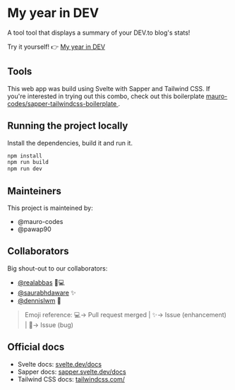 # My year in DEV

A tool tool that displays a summary of your DEV.to blog's stats!

Try it yourself! 👉 [My year in DEV](https://year-in-dev.cephhi.com/)

## Tools

This web app was build using Svelte with Sapper and Tailwind CSS. If you're interested in trying out this combo, check out this boilerplate [mauro-codes/sapper-tailwindcss-boilerplate
](https://github.com/mauro-codes/sapper-tailwindcss-boilerplate).

## Running the project locally
Install the dependencies, build it and run it.

```sh
npm install
npm run build
npm run dev
```

## Mainteiners
This project is mainteined by:

- @mauro-codes
- @pawap90

## Collaborators
Big shout-out to our collaborators:

- [@realabbas](https://github.com/realabbas)  🐛💻
- [@saurabhdaware](https://github.com/saurabhdaware)  ✨
- [@dennislwm](https://github.com/dennislwm)  🐛

> Emoji reference: 💻-> Pull request merged | ✨-> Issue (enhancement) | 🐛-> Issue (bug) 

## Official docs
- Svelte docs: [svelte.dev/docs](https://svelte.dev/docs)
- Sapper docs: [sapper.svelte.dev/docs](https://sapper.svelte.dev/docs)
- Tailwind CSS docs: [tailwindcss.com/](https://tailwindcss.com/)
